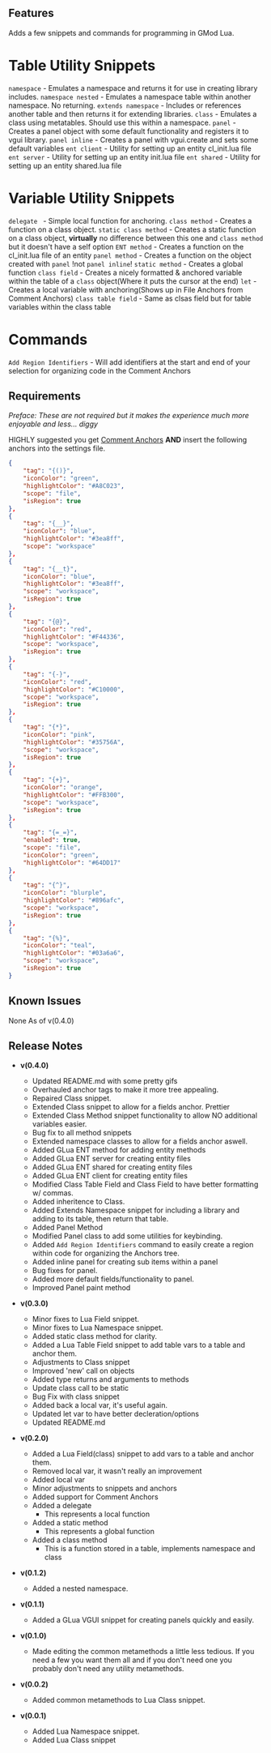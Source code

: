## Features

Adds a few snippets and commands for programming in GMod Lua.


# Table Utility Snippets
`namespace`
    - Emulates a namespace and returns it for use in creating library includes.
`namespace nested`
    - Emulates a namespace table within another namespace. No returning.
`extends namespace`
    - Includes or references another table and then returns it for extending libraries.
`class`
    - Emulates a class using metatables. Should use this within a namespace.
`panel`
    - Creates a panel object with some default functionality and registers it to vgui library.
`panel inline`
    - Creates a panel with vgui.create and sets some default variables
`ent client`
    - Utility for setting up an entity cl_init.lua file
`ent server`
    - Utility for setting up an entity init.lua file
`ent shared`
    - Utility for setting up an entity shared.lua file

# Variable Utility Snippets
`delegate `
    - Simple local function for anchoring.
`class method`
    - Creates a function on a class object.
`static class method`
    - Creates a static function on a class object, **virtually** no difference between this one and `class method` but it doesn't have a self option
`ENT method`
    - Creates a function on the cl_init.lua file of an entity
`panel method`
    - Creates a function on the object created with `panel` !not `panel inline`!
`static method`
    - Creates a global function
`class field`
    - Creates a nicely formatted & anchored variable within the table of a `class` object(Where it puts the cursor at the end)
`let`
    - Creates a local variable with anchoring(Shows up in File Anchors from Comment Anchors)
`class table field`
    - Same as clsas field but for table variables within the class table

# Commands
`Add Region Identifiers`
    - Will add identifiers at the start and end of your selection for organizing code in the Comment Anchors


## Requirements
*Preface: These are not required but it makes the experience much more enjoyable and less... diggy*

HIGHLY suggested you get [Comment Anchors](https://marketplace.visualstudio.com/items?itemName=ExodiusStudios.comment-anchors) **AND** insert the following anchors into the settings file.

```json
{
    "tag": "{()}",
    "iconColor": "green",
    "highlightColor": "#A8C023",
    "scope": "file",
    "isRegion": true
},
{
    "tag": "{__}",
    "iconColor": "blue",
    "highlightColor": "#3ea8ff",
    "scope": "workspace"
},
{
    "tag": "{__t}",
    "iconColor": "blue",
    "highlightColor": "#3ea8ff",
    "scope": "workspace",
    "isRegion": true
},
{
    "tag": "{@}",
    "iconColor": "red",
    "highlightColor": "#F44336",
    "scope": "workspace",
    "isRegion": true
},
{
    "tag": "{-}",
    "iconColor": "red",
    "highlightColor": "#C10000",
    "scope": "workspace",
    "isRegion": true
},
{
    "tag": "{*}",
    "iconColor": "pink",
    "highlightColor": "#35756A",
    "scope": "workspace",
    "isRegion": true
},
{
    "tag": "{+}",
    "iconColor": "orange",
    "highlightColor": "#FFB300",
    "scope": "workspace",
    "isRegion": true
},
{
    "tag": "{=_=}",
    "enabled": true,
    "scope": "file",
    "iconColor": "green",
    "highlightColor": "#64DD17"
},
{
    "tag": "{^}",
    "iconColor": "blurple",
    "highlightColor": "#896afc",
    "scope": "workspace",
    "isRegion": true
},
{
    "tag": "{%}",
    "iconColor": "teal",
    "highlightColor": "#03a6a6",
    "scope": "workspace",
    "isRegion": true
}
```

## Known Issues

None As of v(0.4.0)

## Release Notes
- **v(0.4.0)**
    - Updated README.md with some pretty gifs
    - Overhauled anchor tags to make it more tree appealing.
    - Repaired Class snippet.
    - Extended Class snippet to allow for a fields anchor. Prettier
    - Extended Class Method snippet functionality to allow NO additional variables easier.
    - Bug fix to all method snippets
    - Extended namespace classes to allow for a fields anchor aswell.
    - Added GLua ENT method for adding entity methods
    - Added GLua ENT server for creating entity files
    - Added GLua ENT shared for creating entity files
    - Added GLua ENT client for creating entity files
    - Modified Class Table Field and Class Field to have better formatting w/ commas.
    - Added inheritence to Class.
    - Added Extends Namespace snippet for including a library and adding to its table, then return that table.
    - Added Panel Method
    - Modified Panel class to add some utilities for keybinding.
    - Added `Add Region Identifiers` command to easily create a region within code for organizing the Anchors tree.
    - Added inline panel for creating sub items within a panel
    - Bug fixes for panel.
    - Added more default fields/functionality to panel.
    - Improved Panel paint method

- **v(0.3.0)**
    - Minor fixes to Lua Field snippet.
    - Minor fixes to Lua Namespace snippet.
    - Added static class method for clarity.
    - Added a Lua Table Field snippet to add table vars to a table and anchor them.
    - Adjustments to Class snippet
    - Improved 'new' call on objects
    - Added type returns and arguments to methods
    - Update class call to be static
    - Bug Fix with class snippet
    - Added back a local var, it's useful again.
    - Updated let var to have better decleration/options
    - Updated README.md

- **v(0.2.0)**
    - Added a Lua Field(class) snippet to add vars to a table and anchor them.
    - Removed local var, it wasn't really an improvement
    - Added local var
    - Minor adjustments to snippets and anchors
    - Added support for Comment Anchors
    - Added a delegate
        - This represents a local function
    - Added a static method
        - This represents a global function
    - Added a class method
        - This is a function stored in a table, implements namespace and class

- **v(0.1.2)**
    - Added a nested namespace.

- **v(0.1.1)**
    - Added a GLua VGUI snippet for creating panels quickly and easily.

- **v(0.1.0)**
    - Made editing the common metamethods a little less tedious. If you need a few you want them all and if you don't need one you probably don't need any utility metamethods.

- **v(0.0.2)**
    - Added common metamethods to Lua Class snippet.

- **v(0.0.1)**
    - Added Lua Namespace snippet.
    - Added Lua Class snippet
    